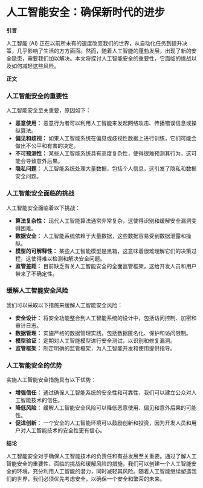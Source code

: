 # 人工智能安全：确保新时代的进步

**引言**

人工智能 (AI) 正在以前所未有的速度改变我们的世界，从自动化任务到提升决策，几乎影响了生活的方方面面。然而，随着人工智能的蓬勃发展，出现了新的安全隐患，需要我们加以解决。本文将探讨人工智能安全的重要性，它面临的挑战以及如何减轻这些风险。

**正文**

### 人工智能安全的重要性

人工智能安全至关重要，原因如下：

- **恶意使用：** 恶意行为者可以利用人工智能来发起网络攻击、传播错误信息或操纵算法。
- **偏见和歧视：** 如果人工智能系统在偏见或歧视性数据上进行训练，它们可能会做出不公平和有害的决定。
- **不可预测性：** 某些人工智能系统具有高度复杂性，使得很难预测其行为，这可能会导致意外后果。
- **隐私问题：** 人工智能系统处理大量数据，包括个人信息，这引发了隐私和数据安全问题。

### 人工智能安全面临的挑战

人工智能安全面临着以下挑战：

- **算法复杂性：** 现代人工智能算法通常非常复杂，这使得识别和缓解安全漏洞变得困难。
- **数据安全：** 人工智能系统依赖于大量数据，这些数据容易受到数据泄露和操纵。
- **模型的可解释性：** 某些人工智能模型是黑箱，这意味着很难理解它们的决策过程，这使得难以检测和解决安全问题。
- **监管差距：** 目前缺乏有关人工智能安全的全面监管框架，这给开发人员和用户带来了不确定性。

### 缓解人工智能安全风险

我们可以采取以下措施来缓解人工智能安全风险：

- **安全设计：** 将安全功能整合到人工智能系统的设计中，包括访问控制、加密和审计日志。
- **数据管理：** 实施严格的数据管理实践，包括数据匿名化、保护和访问限制。
- **模型验证：** 定期对人工智能模型进行安全测试，以识别和修复漏洞。
- **监管框架：** 制定明确的监管框架，为人工智能开发和使用提供指导。

### 人工智能安全的优势

实施人工智能安全措施具有以下优势：

- **增强信任：** 通过确保人工智能系统的安全性和可靠性，我们可以建立公众对人工智能技术的信任。
- **降低风险：** 缓解人工智能安全风险可以降低恶意使用、偏见和意外后果的可能性。
- **促进创新：** 一个安全的人工智能环境可以鼓励创新和投资，因为开发人员和用户对人工智能技术的安全性更有信心。

**结论**

人工智能安全对于确保人工智能技术的负责任和有益发展至关重要。通过了解人工智能安全的重要性、面临的挑战和缓解风险的措施，我们可以创建一个人工智能安全的环境，充分利用人工智能的潜力，同时减轻其风险。随着人工智能继续塑造我们的世界，我们必须优先考虑安全，以确保一个安全和繁荣的未来。
